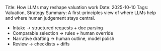 Title: How LLMs may reshape valuation work
Date: 2025-10-10
Tags: Valuation, Strategy
Summary: A first-principles view of where LLMs help and where human judgement stays central.

- Intake → structured requests + doc parsing
- Comparable selection → rules + human override
- Narrative drafting → human outline, model polish
- Review → checklists + diffs
